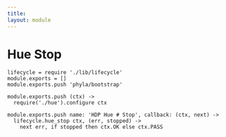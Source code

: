 ```yaml
---
title: 
layout: module
---
```


# Hue Stop

    lifecycle = require './lib/lifecycle'
    module.exports = []
    module.exports.push 'phyla/bootstrap'

    module.exports.push (ctx) ->
      require('./hue').configure ctx

    module.exports.push name: 'HDP Hue # Stop', callback: (ctx, next) ->
      lifecycle.hue_stop ctx, (err, stopped) ->
        next err, if stopped then ctx.OK else ctx.PASS


